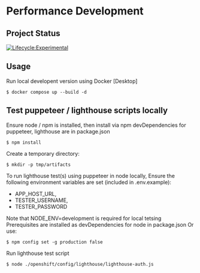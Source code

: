 # Performance Development

## Project Status

[![Lifecycle:Experimental](https://img.shields.io/badge/Lifecycle-Experimental-339999)](https://github.com/bcgov/repomountie/blob/master/doc/lifecycle-badges.md)

## Usage

Run local developent version using Docker [Desktop]

`$ docker compose up --build -d`

## Test puppeteer / lighthouse scripts locally

Ensure node / npm is installed, then install via npm
devDependencies for puppeteer, lighthouse are in package.json

`$ npm install`

Create a temporary directory:

`$ mkdir -p tmp/artifacts`

To run lighthouse test(s) using puppeteer in node locally,
Ensure the following environment variables are set (included in .env.example):

- APP_HOST_URL,
- TESTER_USERNAME,
- TESTER_PASSWORD

Note that NODE_ENV=development is required for local tetsing
Prerequisites are installed as devDependencies for node in package.json
Or use:

`$ npm config set -g production false`

Run lighthouse test script

`$ node ./openshift/config/lighthouse/lighthouse-auth.js`
